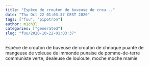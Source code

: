 ```yaml
---
title: "Espèce de crouton de buveuse de crou..."
date: "Thu Oct 22 01:03:37 CEST 2020"
tags: ["fuu", "pipotron"]
author: m1ch3l
categories: ["generated"]
slug: "fuu/2020-10-22-01:03:37"
---
```


Espèce de crouton de buveuse de crouton de chnoque puante de mangeuse de voleuse de immonde punaise de pomme-de-terre communiste verte, dealeuse de louloute, moche moche mamie

